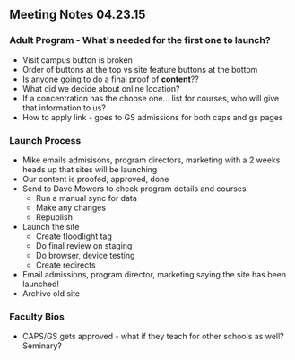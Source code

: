 ## Meeting Notes 04.23.15

### Adult Program - What's needed for the first one to launch?
* Visit campus button is broken
* Order of buttons at the top vs site feature buttons at the bottom
* Is anyone going to do a final proof of **content**??
* What did we decide about online location?
* If a concentration has the choose one... list for courses, who will give that information to us?
* How to apply link - goes to GS admissions for both caps and gs pages

### Launch Process
* Mike emails admisisons, program directors, marketing with a 2 weeks heads up that sites will be launching
* Our content is proofed, approved, done
* Send to Dave Mowers to check program details and courses
     * Run a manual sync for data
     * Make any changes
     * Republish
* Launch the site
     * Create floodlight tag
     * Do final review on staging
     * Do browser, device testing
     * Create redirects
* Email admissions, program director, marketing saying the site has been launched!
* Archive old site

### Faculty Bios
* CAPS/GS gets approved - what if they teach for other schools as well? Seminary?
